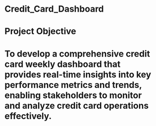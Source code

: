# Credit_Card_Dashboard
# Project Objective
# To develop a comprehensive credit card weekly dashboard that provides real-time insights into key performance metrics and trends, enabling stakeholders to monitor and analyze credit card operations effectively.
 

